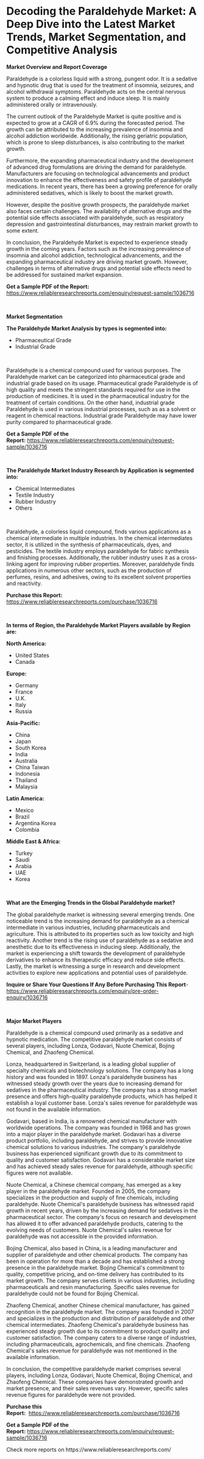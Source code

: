 <p><h1>Decoding the Paraldehyde Market: A Deep Dive into the Latest Market Trends, Market Segmentation, and Competitive Analysis</h1></p><p><strong>Market Overview and Report Coverage</strong></p>
<p><p>Paraldehyde is a colorless liquid with a strong, pungent odor. It is a sedative and hypnotic drug that is used for the treatment of insomnia, seizures, and alcohol withdrawal symptoms. Paraldehyde acts on the central nervous system to produce a calming effect and induce sleep. It is mainly administered orally or intravenously.</p><p>The current outlook of the Paraldehyde Market is quite positive and is expected to grow at a CAGR of 6.9% during the forecasted period. The growth can be attributed to the increasing prevalence of insomnia and alcohol addiction worldwide. Additionally, the rising geriatric population, which is prone to sleep disturbances, is also contributing to the market growth.</p><p>Furthermore, the expanding pharmaceutical industry and the development of advanced drug formulations are driving the demand for paraldehyde. Manufacturers are focusing on technological advancements and product innovation to enhance the effectiveness and safety profile of paraldehyde medications. In recent years, there has been a growing preference for orally administered sedatives, which is likely to boost the market growth.</p><p>However, despite the positive growth prospects, the paraldehyde market also faces certain challenges. The availability of alternative drugs and the potential side effects associated with paraldehyde, such as respiratory depression and gastrointestinal disturbances, may restrain market growth to some extent.</p><p>In conclusion, the Paraldehyde Market is expected to experience steady growth in the coming years. Factors such as the increasing prevalence of insomnia and alcohol addiction, technological advancements, and the expanding pharmaceutical industry are driving market growth. However, challenges in terms of alternative drugs and potential side effects need to be addressed for sustained market expansion.</p></p>
<p><strong>Get a Sample PDF of the Report:</strong> <a href="https://www.reliableresearchreports.com/enquiry/request-sample/1036716">https://www.reliableresearchreports.com/enquiry/request-sample/1036716</a></p>
<p>&nbsp;</p>
<p><strong>Market Segmentation</strong></p>
<p><strong>The Paraldehyde Market Analysis by types is segmented into:</strong></p>
<p><ul><li>Pharmaceutical Grade</li><li>Industrial Grade</li></ul></p>
<p>&nbsp;</p>
<p><p>Paraldehyde is a chemical compound used for various purposes. The Paraldehyde market can be categorized into pharmaceutical grade and industrial grade based on its usage. Pharmaceutical grade Paraldehyde is of high quality and meets the stringent standards required for use in the production of medicines. It is used in the pharmaceutical industry for the treatment of certain conditions. On the other hand, industrial grade Paraldehyde is used in various industrial processes, such as as a solvent or reagent in chemical reactions. Industrial grade Paraldehyde may have lower purity compared to pharmaceutical grade.</p></p>
<p><strong>Get a Sample PDF of the Report:</strong>&nbsp;<a href="https://www.reliableresearchreports.com/enquiry/request-sample/1036716">https://www.reliableresearchreports.com/enquiry/request-sample/1036716</a></p>
<p>&nbsp;</p>
<p><strong>The Paraldehyde Market Industry Research by Application is segmented into:</strong></p>
<p><ul><li>Chemical Intermediates</li><li>Textile Industry</li><li>Rubber Industry</li><li>Others</li></ul></p>
<p>&nbsp;</p>
<p><p>Paraldehyde, a colorless liquid compound, finds various applications as a chemical intermediate in multiple industries. In the chemical intermediates sector, it is utilized in the synthesis of pharmaceuticals, dyes, and pesticides. The textile industry employs paraldehyde for fabric synthesis and finishing processes. Additionally, the rubber industry uses it as a cross-linking agent for improving rubber properties. Moreover, paraldehyde finds applications in numerous other sectors, such as the production of perfumes, resins, and adhesives, owing to its excellent solvent properties and reactivity.</p></p>
<p><strong>Purchase this Report:</strong>&nbsp; <a href="https://www.reliableresearchreports.com/purchase/1036716">https://www.reliableresearchreports.com/purchase/1036716</a></p>
<p>&nbsp;</p>
<p><strong>In terms of Region, the Paraldehyde Market Players available by Region are:</strong></p>
<p>
    <p> <strong> North America: </strong>
        <ul>
            <li>United States</li>
            <li>Canada</li>
        </ul>
        </p> 
    <p> <strong> Europe: </strong>
        <ul>
            <li>Germany</li>
            <li>France</li>
            <li>U.K.</li>
            <li>Italy</li>
            <li>Russia</li>
        </ul>
        </p> 
    <p> <strong> Asia-Pacific: </strong>
        <ul>
            <li>China</li>
            <li>Japan</li>
            <li>South Korea</li>
            <li>India</li>
            <li>Australia</li>
            <li>China Taiwan</li>
            <li>Indonesia</li>
            <li>Thailand</li>
            <li>Malaysia</li>
        </ul>
        </p> 
    <p> <strong> Latin America: </strong>
        <ul>
            <li>Mexico</li>
            <li>Brazil</li>
            <li>Argentina Korea</li>
            <li>Colombia</li>
        </ul>
        </p> 
    <p> <strong> Middle East & Africa: </strong>
        <ul>
            <li>Turkey</li>
            <li>Saudi</li>
            <li>Arabia</li>
            <li>UAE</li>
            <li>Korea</li>
        </ul>
    </p>
    </p>
<p>&nbsp;</p>
<p><strong>What are the Emerging Trends in the Global Paraldehyde market?</strong></p>
<p><p>The global paraldehyde market is witnessing several emerging trends. One noticeable trend is the increasing demand for paraldehyde as a chemical intermediate in various industries, including pharmaceuticals and agriculture. This is attributed to its properties such as low toxicity and high reactivity. Another trend is the rising use of paraldehyde as a sedative and anesthetic due to its effectiveness in inducing sleep. Additionally, the market is experiencing a shift towards the development of paraldehyde derivatives to enhance its therapeutic efficacy and reduce side effects. Lastly, the market is witnessing a surge in research and development activities to explore new applications and potential uses of paraldehyde.</p></p>
<p><strong>Inquire or Share Your Questions If Any Before Purchasing This Report</strong>- <a href="https://www.reliableresearchreports.com/enquiry/pre-order-enquiry/1036716">https://www.reliableresearchreports.com/enquiry/pre-order-enquiry/1036716</a></p>
<p>&nbsp;</p>
<p><strong>Major Market Players</strong></p>
<p><p>Paraldehyde is a chemical compound used primarily as a sedative and hypnotic medication. The competitive paraldehyde market consists of several players, including Lonza, Godavari, Nuote Chemical, Bojing Chemical, and Zhaofeng Chemical.</p><p>Lonza, headquartered in Switzerland, is a leading global supplier of specialty chemicals and biotechnology solutions. The company has a long history and was founded in 1897. Lonza's paraldehyde business has witnessed steady growth over the years due to increasing demand for sedatives in the pharmaceutical industry. The company has a strong market presence and offers high-quality paraldehyde products, which has helped it establish a loyal customer base. Lonza's sales revenue for paraldehyde was not found in the available information.</p><p>Godavari, based in India, is a renowned chemical manufacturer with worldwide operations. The company was founded in 1968 and has grown into a major player in the paraldehyde market. Godavari has a diverse product portfolio, including paraldehyde, and strives to provide innovative chemical solutions to various industries. The company's paraldehyde business has experienced significant growth due to its commitment to quality and customer satisfaction. Godavari has a considerable market size and has achieved steady sales revenue for paraldehyde, although specific figures were not available.</p><p>Nuote Chemical, a Chinese chemical company, has emerged as a key player in the paraldehyde market. Founded in 2005, the company specializes in the production and supply of fine chemicals, including paraldehyde. Nuote Chemical's paraldehyde business has witnessed rapid growth in recent years, driven by the increasing demand for sedatives in the pharmaceutical sector. The company's focus on research and development has allowed it to offer advanced paraldehyde products, catering to the evolving needs of customers. Nuote Chemical's sales revenue for paraldehyde was not accessible in the provided information.</p><p>Bojing Chemical, also based in China, is a leading manufacturer and supplier of paraldehyde and other chemical products. The company has been in operation for more than a decade and has established a strong presence in the paraldehyde market. Bojing Chemical's commitment to quality, competitive pricing, and on-time delivery has contributed to its market growth. The company serves clients in various industries, including pharmaceuticals and resin manufacturing. Specific sales revenue for paraldehyde could not be found for Bojing Chemical.</p><p>Zhaofeng Chemical, another Chinese chemical manufacturer, has gained recognition in the paraldehyde market. The company was founded in 2007 and specializes in the production and distribution of paraldehyde and other chemical intermediates. Zhaofeng Chemical's paraldehyde business has experienced steady growth due to its commitment to product quality and customer satisfaction. The company caters to a diverse range of industries, including pharmaceuticals, agrochemicals, and fine chemicals. Zhaofeng Chemical's sales revenue for paraldehyde was not mentioned in the available information.</p><p>In conclusion, the competitive paraldehyde market comprises several players, including Lonza, Godavari, Nuote Chemical, Bojing Chemical, and Zhaofeng Chemical. These companies have demonstrated growth and market presence, and their sales revenues vary. However, specific sales revenue figures for paraldehyde were not provided.</p></p>
<p><strong>Purchase this Report:</strong>&nbsp;&nbsp;<a href="https://www.reliableresearchreports.com/purchase/1036716">https://www.reliableresearchreports.com/purchase/1036716</a></p>
<p></p>
<p><strong>Get a Sample PDF of the Report:</strong>&nbsp;<a href="https://www.reliableresearchreports.com/enquiry/request-sample/1036716">https://www.reliableresearchreports.com/enquiry/request-sample/1036716</a></p>
<p>Check more reports on https://www.reliableresearchreports.com/</p>
